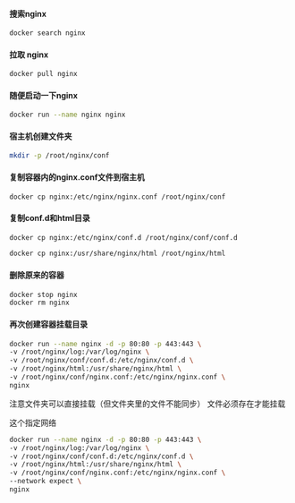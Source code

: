 #### 搜索nginx

```bash
docker search nginx
```

#### 拉取 nginx

```bash
docker pull nginx
```

#### 随便启动一下nginx

```bash
docker run --name nginx nginx
```

#### 宿主机创建文件夹

```bash
mkdir -p /root/nginx/conf
```

#### 复制容器内的nginx.conf文件到宿主机

```bash
docker cp nginx:/etc/nginx/nginx.conf /root/nginx/conf
```

#### 复制conf.d和html目录

```bash
docker cp nginx:/etc/nginx/conf.d /root/nginx/conf/conf.d
```

```bash
docker cp nginx:/usr/share/nginx/html /root/nginx/html
```

#### 删除原来的容器

```bash
docker stop nginx
docker rm nginx
```

#### 再次创建容器挂载目录

```bash
docker run --name nginx -d -p 80:80 -p 443:443 \
-v /root/nginx/log:/var/log/nginx \
-v /root/nginx/conf/conf.d:/etc/nginx/conf.d \
-v /root/nginx/html:/usr/share/nginx/html \
-v /root/nginx/conf/nginx.conf:/etc/nginx/nginx.conf \
nginx

```

注意文件夹可以直接挂载（但文件夹里的文件不能同步）  文件必须存在才能挂载



这个指定网络

```bash
docker run --name nginx -d -p 80:80 -p 443:443 \
-v /root/nginx/log:/var/log/nginx \
-v /root/nginx/conf/conf.d:/etc/nginx/conf.d \
-v /root/nginx/html:/usr/share/nginx/html \
-v /root/nginx/conf/nginx.conf:/etc/nginx/nginx.conf \
--network expect \
nginx
```

